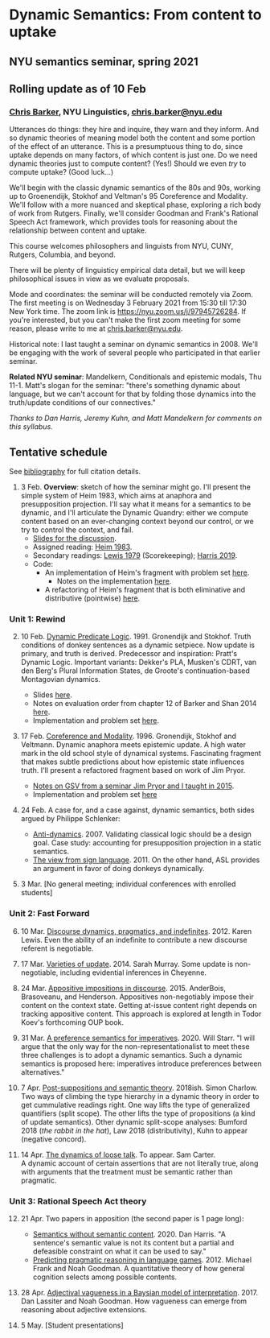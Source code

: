 # Dynamic Semantics: From content to uptake

## NYU semantics seminar, spring 2021

## Rolling update as of 10 Feb

### [Chris Barker](https://cb125.github.io), NYU Linguistics, chris.barker@nyu.edu

Utterances do things: they hire and inquire, they warn and they
inform.  And so dynamic theories of meaning model both the content and
some portion of the effect of an utterance.  This is a presumptuous
thing to do, since uptake depends on many factors, of which content is
just one.  Do we need dynamic theories just to compute content? (Yes!)
Should we even *try* to compute uptake? (Good luck...)

We'll begin with the classic dynamic semantics of the 80s and 90s,
working up to Groenendijk, Stokhof and Veltman's 95 Coreference and
Modality.  We'll follow with a more nuanced and skeptical phase, exploring a
rich body of work from Rutgers.  Finally, we'll consider Goodman and
Frank's Rational Speech Act framework, which provides tools for
reasoning about the relationship between content and uptake.

This course welcomes philosophers and linguists from NYU, CUNY,
Rutgers, Columbia, and beyond.

There will be plenty of linguisticy empirical data detail, but we will
keep philosophical issues in view as we evaluate proposals.

Mode and coordinates: the seminar will be conducted remotely via Zoom.
The first meeting is on Wednesday 3 February 2021 from 15:30 till
17:30 New York time.  The zoom link is https://nyu.zoom.us/j/97945726284.
If you're interested, but you can't make the
first zoom meeting for some reason, please write to me at
chris.barker@nyu.edu.

Historical note: I last taught a seminar on dynamic semantics in 2008.
We'll be engaging with the work of several people who participated in
that earlier seminar.

**Related NYU seminar**: Mandelkern, Conditionals and epistemic modals, Thu 11-1.
Matt's slogan for the seminar: "there's something dynamic about language, 
but we can't account for that by folding those dynamics into the truth/update 
conditions of our connectives."

*Thanks to Dan Harris, Jeremy Kuhn, and Matt Mandelkern for comments on this syllabus.*

## Tentative schedule

See [bibliography](https://github.com/cb125/Dynamics/blob/main/bibliography.md) for full citation details.

1. 3 Feb. **Overview**: sketch of how the seminar might go.  I'll present
   the simple system of Heim 1983, which aims at anaphora and
   presupposition projection.  I'll say what it means for a semantics to be dynamic,
   and I'll articulate the Dynamic Quandry: either we compute content based on 
   an ever-changing context beyond our control, or we try to control the context, and fail.
    * [Slides for the discussion](https://github.com/cb125/Dynamics/blob/main/Materials/01-heim-slides.pdf).
    * Assigned reading: [Heim 1983](https://github.com/cb125/Dynamics/blob/main/Papers/heim-1983-projection-problem.pdf).  
    * Secondary readings: [Lewis 1979](https://github.com/cb125/Dynamics/blob/main/Papers/lewis-scorekeeping.pdf) (Scorekeeping); [Harris 2019](https://github.com/cb125/Dynamics/blob/main/Papers/harris-2019_WeTalkToPeopleNotContexts.pdf).  
    * Code: 
      * An implementation of Heim's fragment with problem set [here](https://github.com/cb125/Dynamics/blob/main/Materials/01-heim.hs).  
        - Notes on the implementation [here](https://github.com/cb125/Dynamics/blob/main/Materials/01-heim-fragment.pdf).
      * A refactoring of Heim's fragment that is both eliminative and distributive (pointwise) [here](https://github.com/cb125/Dynamics/blob/main/Materials/01-heim-fragment-pointwise.hs).

### Unit 1: Rewind

2. 10 Feb. [Dynamic Predicate Logic](https://github.com/cb125/Dynamics/blob/main/Papers/groenendijk-stokhof-dpl.pdf).  1991.  Gronendijk and Stokhof.
   Truth conditions of donkey sentences as a dynamic setpiece.  Now update is primary, and truth is derived.  Predecessor and inspiration: Pratt's Dynamic Logic.  Important variants: Dekker's PLA, Musken's CDRT, van den Berg's Plural Information States, de Groote's continuation-based Montagovian dynamics.
      * Slides [here](https://github.com/cb125/Dynamics/blob/main/Materials/02-dpl-slides.pdf).
      * Notes on evaluation order from chapter 12 of Barker and Shan 2014 [here](https://github.com/cb125/Dynamics/blob/main/Materials/02-notes-eval-order.pdf).
      * Implementation and problem set [here](https://github.com/cb125/Dynamics/blob/main/Materials/02-dpl.hs).

3. 17 Feb. [Coreference and Modality](https://github.com/cb125/Dynamics/blob/main/Papers/gsv-coreference-and-modality.pdf).  1996. Gronendijk, Stokhof and
   Veltmann.  Dynamic anaphora meets epistemic update.  A high water
   mark in the old school style of dynamical systems.  Fascinating
   fragment that makes subtle predictions about how epistemic state
   influences truth.  I'll present a refactored fragment based on work
   of Jim Pryor.  
   * [Notes on GSV from a seminar Jim Pryor and I taught in 2015](http://lambda.jimpryor.net/topics/week10_gsv/).
   * Implementation and problem set [here](https://github.com/cb125/Dynamics/blob/main/Materials/03-gsv.hs)

4. 24 Feb. A case for, and a case against, dynamic semantics, both sides argued by Philippe Schlenker:
   * [Anti-dynamics](https://github.com/cb125/Dynamics/blob/main/Papers/schlenker2007_Anti-dynamicsPresuppositionPro.pdf). 2007. Validating
     classical logic should be a design goal.  Case study: 
     accounting for presupposition projection in a
     static semantics.  
   * [The view from sign language](https://github.com/cb125/Dynamics/blob/main/Papers/schlenker-2011_DonkeyAnaphoraTheViewFromSignL.pdf). 2011.
     On the other hand, ASL provides an argument in favor of doing donkeys dynamically.

5. 3 Mar. [No general meeting; individual conferences with enrolled students]

### Unit 2: Fast Forward

6. 10 Mar. [Discourse dynamics, pragmatics, and
   indefinites](https://github.com/cb125/Dynamics/blob/main/Papers/lewis2012_DiscourseDynamicsPragmaticsAnd.pdf). 2012. Karen Lewis.  Even the ability of an indefinite to contribute a new discourse referent is negotiable.

7. 17 Mar. [Varieties of update](https://github.com/cb125/Dynamics/blob/main/Papers/murray-2014-varieties-of-update.pdf). 2014.  Sarah Murray. Some update is
   non-negotiable, including evidential inferences in Cheyenne.

8. 24 Mar. [Appositive impositions in discourse](https://github.com/cb125/Dynamics/blob/main/Papers/anderbois-brasoveanu-henderson-2015-appositive-dynamics.pdf). 2015. AnderBois,
   Brasoveanu, and Henderson. Appositives non-negotiably impose their
   content on the context state.  Getting at-issue content right
   depends on tracking appositive content.  This approach is explored 
   at length in Todor Koev's forthcoming OUP book.

9. 31 Mar. [A preference semantics for imperatives](https://github.com/cb125/Dynamics/blob/main/Papers/starr-2020-dynamic-imperatives.pdf). 2020. Will Starr.
   "I will argue that the only way for the non-representationalist to 
   meet these three challenges is to adopt a dynamic semantics. 
   Such a dynamic semantics is proposed here: imperatives 
   introduce preferences between alternatives."

10. 7 Apr. [Post-suppositions and semantic theory](https://github.com/cb125/Dynamics/blob/main/Papers/charlow-2016-Post-suppositions.pdf). 2018ish. Simon Charlow.
    Two ways of climbing the type hierarchy in a dynamic theory in order to
    get cummulative readings right.  One way lifts the type of generalized quantifiers 
    (split scope).  The other lifts the type of propositions (a kind of update semantics).
    Other dynamic split-scope analyses: Bumford 2018 (*the rabbit in the hat*), Law 2018 (distributivity),
    Kuhn to appear (negative concord).

11. 14 Apr.  [The dynamics of loose talk](https://github.com/cb125/Dynamics/blob/main/Papers/carter-loose-talk.pdf). To appear.  Sam Carter.  
    A dynamic account of certain assertions that are not literally true, 
    along with arguments that the treatment must be semantic rather than pragmatic.

### Unit 3: Rational Speech Act theory

12. 21 Apr. Two papers in apposition (the second paper is 1 page long):
    * [Semantics without semantic content](https://github.com/cb125/Dynamics/blob/main/Papers/harris-2020-SemanticsWithoutSemanticContent.pdf). 2020.  Dan Harris.  "A sentence's semantic value is not its content but a partial and defeasible constraint on what it can be used to say."  
    * [Predicting pragmatic reasoning in language games](https://github.com/cb125/Dynamics/blob/main/Papers/frank-goodman-2012.pdf). 2012. Michael Frank and Noah Goodman.  A quantitative theory of how general cognition selects among possible contents.

13. 28 Apr.  [Adjectival vagueness in a Baysian model of interpretation](https://github.com/cb125/Dynamics/blob/main/Papers/lassiter-goodman-2017_AdjectivalVaguenessInABayesian.pdf). 2017. Dan Lassiter and Noah Goodman. How vagueness can emerge from reasoning about adjective extensions.

14. 5 May. [Student presentations]

